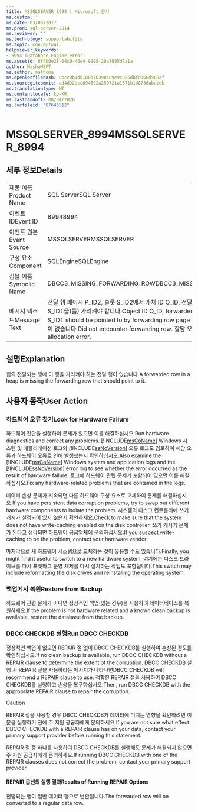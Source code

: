 ```yaml
---
title: MSSQLSERVER_8994 | Microsoft 문서
ms.custom: ''
ms.date: 03/06/2017
ms.prod: sql-server-2014
ms.reviewer: ''
ms.technology: supportability
ms.topic: conceptual
helpviewer_keywords:
- 8994 (Database Engine error)
ms.assetid: 8f4b0e2f-04c0-46e4-9208-20a7085d7a1a
author: MashaMSFT
ms.author: mathoma
ms.openlocfilehash: 0bcc0b1db100b70390c09e9c825dbfd068d968af
ms.sourcegitcommit: ad4d92dce894592a259721a1571b1d8736abacdb
ms.translationtype: MT
ms.contentlocale: ko-KR
ms.lasthandoff: 08/04/2020
ms.locfileid: "87646512"
---
```

# <a name="mssqlserver_8994"></a><span data-ttu-id="162e8-102">MSSQLSERVER_8994</span><span class="sxs-lookup"><span data-stu-id="162e8-102">MSSQLSERVER_8994</span></span>
    
## <a name="details"></a><span data-ttu-id="162e8-103">세부 정보</span><span class="sxs-lookup"><span data-stu-id="162e8-103">Details</span></span>  
  
|||  
|-|-|  
|<span data-ttu-id="162e8-104">제품 이름</span><span class="sxs-lookup"><span data-stu-id="162e8-104">Product Name</span></span>|<span data-ttu-id="162e8-105">SQL Server</span><span class="sxs-lookup"><span data-stu-id="162e8-105">SQL Server</span></span>|  
|<span data-ttu-id="162e8-106">이벤트 ID</span><span class="sxs-lookup"><span data-stu-id="162e8-106">Event ID</span></span>|<span data-ttu-id="162e8-107">8994</span><span class="sxs-lookup"><span data-stu-id="162e8-107">8994</span></span>|  
|<span data-ttu-id="162e8-108">이벤트 원본</span><span class="sxs-lookup"><span data-stu-id="162e8-108">Event Source</span></span>|<span data-ttu-id="162e8-109">MSSQLSERVER</span><span class="sxs-lookup"><span data-stu-id="162e8-109">MSSQLSERVER</span></span>|  
|<span data-ttu-id="162e8-110">구성 요소</span><span class="sxs-lookup"><span data-stu-id="162e8-110">Component</span></span>|<span data-ttu-id="162e8-111">SQLEngine</span><span class="sxs-lookup"><span data-stu-id="162e8-111">SQLEngine</span></span>|  
|<span data-ttu-id="162e8-112">심볼 이름</span><span class="sxs-lookup"><span data-stu-id="162e8-112">Symbolic Name</span></span>|<span data-ttu-id="162e8-113">DBCC3_MISSING_FORWARDING_ROW</span><span class="sxs-lookup"><span data-stu-id="162e8-113">DBCC3_MISSING_FORWARDING_ROW</span></span>|  
|<span data-ttu-id="162e8-114">메시지 텍스트</span><span class="sxs-lookup"><span data-stu-id="162e8-114">Message Text</span></span>|<span data-ttu-id="162e8-115">전달 행 페이지 P_ID2, 슬롯 S_ID2에서 개체 ID O_ID, 전달되는 행 페이지 P_ID1, 슬롯 S_ID1을(를) 가리켜야 합니다.</span><span class="sxs-lookup"><span data-stu-id="162e8-115">Object ID O_ID, forwarded row page P_ID1, slot S_ID1 should be pointed to by forwarding row page P_ID2, slot S_ID2.</span></span> <span data-ttu-id="162e8-116">전달 행이 없습니다.</span><span class="sxs-lookup"><span data-stu-id="162e8-116">Did not encounter forwarding row.</span></span> <span data-ttu-id="162e8-117">할당 오류인 것 같습니다.</span><span class="sxs-lookup"><span data-stu-id="162e8-117">Possible allocation error.</span></span>|  
  
## <a name="explanation"></a><span data-ttu-id="162e8-118">설명</span><span class="sxs-lookup"><span data-stu-id="162e8-118">Explanation</span></span>  
 <span data-ttu-id="162e8-119">힙의 전달되는 행에 이 행을 가리켜야 하는 전달 행이 없습니다.</span><span class="sxs-lookup"><span data-stu-id="162e8-119">A forwarded row in a heap is missing the forwarding row that should point to it.</span></span>  
  
## <a name="user-action"></a><span data-ttu-id="162e8-120">사용자 동작</span><span class="sxs-lookup"><span data-stu-id="162e8-120">User Action</span></span>  
  
### <a name="look-for-hardware-failure"></a><span data-ttu-id="162e8-121">하드웨어 오류 찾기</span><span class="sxs-lookup"><span data-stu-id="162e8-121">Look for Hardware Failure</span></span>  
 <span data-ttu-id="162e8-122">하드웨어 진단을 실행하여 문제가 있으면 이를 해결하십시오.</span><span class="sxs-lookup"><span data-stu-id="162e8-122">Run hardware diagnostics and correct any problems.</span></span> <span data-ttu-id="162e8-123">[!INCLUDE[msCoName](../../includes/msconame-md.md)] Windows 시스템 및 애플리케이션 로그와 [!INCLUDE[ssNoVersion](../../includes/ssnoversion-md.md)] 오류 로그도 검토하여 해당 오류가 하드웨어 오류로 인해 발생했는지 확인하십시오.</span><span class="sxs-lookup"><span data-stu-id="162e8-123">Also examine the [!INCLUDE[msCoName](../../includes/msconame-md.md)] Windows system and application logs and the [!INCLUDE[ssNoVersion](../../includes/ssnoversion-md.md)] error log to see whether the error occurred as the result of hardware failure.</span></span> <span data-ttu-id="162e8-124">로그에 하드웨어 관련 문제가 포함되어 있으면 이를 해결하십시오.</span><span class="sxs-lookup"><span data-stu-id="162e8-124">Fix any hardware-related problems that are contained in the logs.</span></span>  
  
 <span data-ttu-id="162e8-125">데이터 손상 문제가 지속되면 다른 하드웨어 구성 요소로 교체하여 문제를 해결하십시오.</span><span class="sxs-lookup"><span data-stu-id="162e8-125">If you have persistent data corruption problems, try to swap out different hardware components to isolate the problem.</span></span> <span data-ttu-id="162e8-126">시스템의 디스크 컨트롤러에 쓰기 캐시가 설정되어 있지 않은지 확인하세요.</span><span class="sxs-lookup"><span data-stu-id="162e8-126">Check to make sure that the system does not have write-caching enabled on the disk controller.</span></span> <span data-ttu-id="162e8-127">쓰기 캐시가 문제가 된다고 생각되면 하드웨어 공급업체에 문의하십시오.</span><span class="sxs-lookup"><span data-stu-id="162e8-127">If you suspect write-caching to be the problem, contact your hardware vendor.</span></span>  
  
 <span data-ttu-id="162e8-128">마지막으로 새 하드웨어 시스템으로 교체하는 것이 유용할 수도 있습니다.</span><span class="sxs-lookup"><span data-stu-id="162e8-128">Finally, you might find it useful to switch to a new hardware system.</span></span> <span data-ttu-id="162e8-129">여기에는 디스크 드라이브를 다시 포맷하고 운영 체제를 다시 설치하는 작업도 포함됩니다.</span><span class="sxs-lookup"><span data-stu-id="162e8-129">This switch may include reformatting the disk drives and reinstalling the operating system.</span></span>  
  
### <a name="restore-from-backup"></a><span data-ttu-id="162e8-130">백업에서 복원</span><span class="sxs-lookup"><span data-stu-id="162e8-130">Restore from Backup</span></span>  
 <span data-ttu-id="162e8-131">하드웨어 관련 문제가 아니면 정상적인 백업(있는 경우)을 사용하여 데이터베이스를 복원하세요.</span><span class="sxs-lookup"><span data-stu-id="162e8-131">If the problem is not hardware related and a known clean backup is available, restore the database from the backup.</span></span>  
  
### <a name="run-dbcc-checkdb"></a><span data-ttu-id="162e8-132">DBCC CHECKDB 실행</span><span class="sxs-lookup"><span data-stu-id="162e8-132">Run DBCC CHECKDB</span></span>  
 <span data-ttu-id="162e8-133">정상적인 백업이 없으면 REPAIR 절 없이 DBCC CHECKDB를 실행하여 손상된 정도를 확인하십시오.</span><span class="sxs-lookup"><span data-stu-id="162e8-133">If no clean backup is available, run DBCC CHECKDB without a REPAIR clause to determine the extent of the corruption.</span></span> <span data-ttu-id="162e8-134">DBCC CHECKDB 실행 시 REPAIR 절을 사용하라는 메시지가 나타나면</span><span class="sxs-lookup"><span data-stu-id="162e8-134">DBCC CHECKDB will recommend a REPAIR clause to use.</span></span> <span data-ttu-id="162e8-135">적합한 REPAIR 절을 사용하여 DBCC CHECKDB를 실행하고 손상을 복구하십시오.</span><span class="sxs-lookup"><span data-stu-id="162e8-135">Then, run DBCC CHECKDB with the appropriate REPAIR clause to repair the corruption.</span></span>  
  
> [!CAUTION]  
>  <span data-ttu-id="162e8-136">REPAIR 절을 사용할 경우 DBCC CHECKDB가 데이터에 미치는 영향을 확인하려면 이 문을 실행하기 전에 주 지원 공급자에게 문의하세요.</span><span class="sxs-lookup"><span data-stu-id="162e8-136">If you are not sure what effect DBCC CHECKDB with a REPAIR clause has on your data, contact your primary support provider before running this statement.</span></span>  
  
 <span data-ttu-id="162e8-137">REPAIR 절 중 하나를 사용하여 DBCC CHECKDB를 실행해도 문제가 해결되지 않으면 주 지원 공급자에게 문의하세요.</span><span class="sxs-lookup"><span data-stu-id="162e8-137">If running DBCC CHECKDB with one of the REPAIR clauses does not correct the problem, contact your primary support provider.</span></span>  
  
#### <a name="results-of-running-repair-options"></a><span data-ttu-id="162e8-138">REPAIR 옵션의 실행 결과</span><span class="sxs-lookup"><span data-stu-id="162e8-138">Results of Running REPAIR Options</span></span>  
 <span data-ttu-id="162e8-139">전달되는 행이 일반 데이터 행으로 변환됩니다.</span><span class="sxs-lookup"><span data-stu-id="162e8-139">The forwarded row will be converted to a regular data row.</span></span>  
  
  
